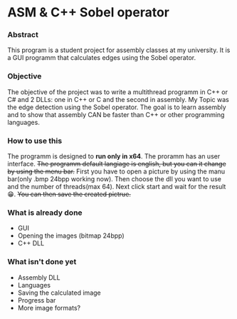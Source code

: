 # ASM & C++ Sobel operator
<h3> Abstract </h3>
This program is a student project for assembly classes at my university. It is a GUI programm that calculates edges using the Sobel operator.

<h3> Objective </h3>
The objective of the project was to write a multithread programm in C++ or C# and 2 DLLs: one in C++ or C and the second in assembly. My Topic was the edge detection using the Sobel operator.
The goal is to learn assembly and to show that assembly CAN be faster than C++ or other programming languages.

<h3> How to use this </h3>
The programm is designed to <b>run only in x64</b>. The proramm has an user interface. <s>The programm default langiage is english, but you can it change by using the menu bar.</s> First you have to open a picture by using the manu bar(only .bmp 24bpp working now). Then choose the dll you want to use and the number of threads(max 64). Next click start and wait for the result 😁. <s>You can then save the created pictrue.</s> 

<h3>What is already done</h3>

* GUI
* Opening the images (bitmap 24bpp)
* C++ DLL

<h3>What isn't done yet</h3>

* Assembly DLL
* Languages
* Saving the calculated image
* Progress bar
* More image formats?
